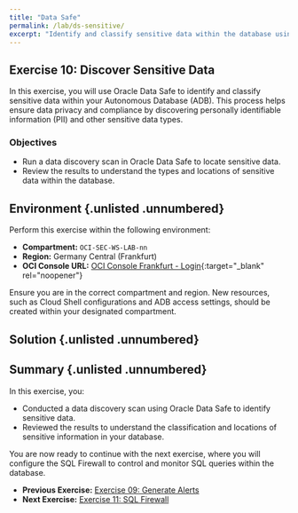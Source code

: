 ```yaml
---
title: "Data Safe"
permalink: /lab/ds-sensitive/
excerpt: "Identify and classify sensitive data within the database using Oracle Data Safe."
---
```

<!-- markdownlint-disable MD013 -->
<!-- markdownlint-disable MD024 -->
<!-- markdownlint-disable MD033 -->
<!-- markdownlint-disable MD041 -->

## Exercise 10: Discover Sensitive Data

In this exercise, you will use Oracle Data Safe to identify and classify
sensitive data within your Autonomous Database (ADB). This process helps ensure
data privacy and compliance by discovering personally identifiable information
(PII) and other sensitive data types.

### Objectives

- Run a data discovery scan in Oracle Data Safe to locate sensitive data.
- Review the results to understand the types and locations of sensitive data
  within the database.

## Environment {.unlisted .unnumbered}

Perform this exercise within the following environment:

- **Compartment:** `OCI-SEC-WS-LAB-nn`
- **Region:** Germany Central (Frankfurt)
- **OCI Console URL:** [OCI Console Frankfurt - Login](https://console.eu-frankfurt-1.oraclecloud.com){:target="_blank" rel="noopener"}

Ensure you are in the correct compartment and region. New resources, such as
Cloud Shell configurations and ADB access settings, should be created within
your designated compartment.

## Solution {.unlisted .unnumbered}

## Summary {.unlisted .unnumbered}

In this exercise, you:

- Conducted a data discovery scan using Oracle Data Safe to identify sensitive
  data.
- Reviewed the results to understand the classification and locations of
  sensitive information in your database.

You are now ready to continue with the next exercise, where you will configure
the SQL Firewall to control and monitor SQL queries within the database.

<!-- For Pandoc -->
- **Previous Exercise:** [Exercise 09: Generate Alerts](#exercise-09-generate-alerts)
- **Next Exercise:** [Exercise 11: SQL Firewall](#exercise-11-sql-firewall)

<!-- For Jekyll -->
<!-- 
- **Previous Exercise:** [Exercise 09: Generate Alerts](../ex03/3x09-Exercise.md)
- **Next Exercise:** [Exercise 11: SQL Firewall](../ex03/3x11-Exercise.md)
-->
